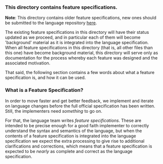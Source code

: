 ### This directory contains feature specifications.

**Note**: This directory contains older feature specifications, new ones
should be submitted to the language repository
[here](https://github.com/dart-lang/language).

The existing feature specifications in this directory will have their status
updated as we proceed, and in particular each of them will become 'background'
material as it is integrated into the language specification. When all feature
specifications in this directory (that is, all other files than this one) have
become background material, this directory will serve only as documentation for
the process whereby each feature was designed and the associated motivation.

That said, the following section contains a few words about what a feature
specification is, and how it can be used.

### What is a Feature Specification?

In order to move faster and get better feedback, we implement and iterate on
language changes before the full official specification has been written. Still,
the implementers need *something* to go on.

For that, the language team writes _feature specifications_. These are
intended to be precise enough for a good faith implementer to correctly
understand the syntax and semantics of the language, but when the contents
of a feature specification is integrated into the language specification we
expect the extra processing to give rise to additional clarifications and
corrections, which means that a feature specification is expected to be 
_nearly_ as complete and correct as the language specification.
